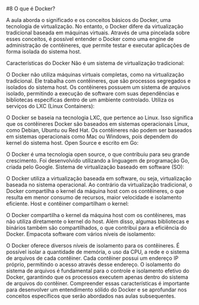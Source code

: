 #8 O que é Docker?


A aula aborda o significado e os conceitos básicos do Docker, uma tecnologia de virtualização. No entanto, o Docker difere da virtualização tradicional baseada em máquinas virtuais. Através de uma pincelada sobre esses conceitos, é possível entender o Docker como uma engine de administração de contêineres, que permite testar e executar aplicações de forma isolada do sistema host.

Características do Docker
Não é um sistema de virtualização tradicional:

O Docker não utiliza máquinas virtuais completas, como na virtualização tradicional. Ele trabalha com contêineres, que são processos segregados e isolados do sistema host.
Os contêineres possuem um sistema de arquivos isolado, permitindo a execução de software com suas dependências e bibliotecas específicas dentro de um ambiente controlado.
Utiliza os serviços do LXC (Linux Containers):

O Docker se baseia na tecnologia LXC, que pertence ao Linux. Isso significa que os contêineres Docker são baseados em sistemas operacionais Linux, como Debian, Ubuntu ou Red Hat.
Os contêineres não podem ser baseados em sistemas operacionais como Mac ou Windows, pois dependem do kernel do sistema host.
Open Source e escrito em Go:

O Docker é uma tecnologia open source, o que contribuiu para seu grande crescimento.
Foi desenvolvido utilizando a linguagem de programação Go, criada pelo Google.
Sistema de virtualização baseado em software (SO):

O Docker utiliza a virtualização baseada em software, ou seja, virtualização baseada no sistema operacional.
Ao contrário da virtualização tradicional, o Docker compartilha o kernel da máquina host com os contêineres, o que resulta em menor consumo de recursos, maior velocidade e isolamento eficiente.
Host e contêiner compartilham o kernel:

O Docker compartilha o kernel da máquina host com os contêineres, mas não utiliza diretamente o kernel do host.
Além disso, algumas bibliotecas e binários também são compartilhados, o que contribui para a eficiência do Docker.
Empacota software com vários níveis de isolamento:

O Docker oferece diversos níveis de isolamento para os contêineres.
É possível isolar a quantidade de memória, o uso da CPU, a rede e o sistema de arquivos de cada contêiner.
Cada contêiner possui um endereço IP próprio, permitindo o acesso através desse endereço.
O isolamento do sistema de arquivos é fundamental para o controle e isolamento efetivo do Docker, garantindo que os processos executem apenas dentro do sistema de arquivos do contêiner.
Compreender essas características é importante para desenvolver um entendimento sólido do Docker e se aprofundar nos conceitos específicos que serão abordados nas aulas subsequentes.
